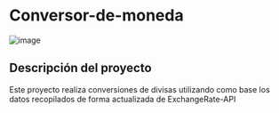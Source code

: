 # **Conversor-de-moneda**
![image](https://github.com/user-attachments/assets/d709c428-c24f-4709-92b9-0017974ad578)
## Descripción del proyecto
Este proyecto realiza conversiones de divisas utilizando como base los datos recopilados de forma actualizada de ExchangeRate-API
